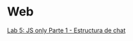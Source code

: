 # Web

[Lab 5: JS only Parte 1 - Estructura de chat](https://github.com/MrAndrewlol/Web/tree/main/JSonly1)

